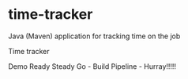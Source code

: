 # time-tracker
Java (Maven) application for tracking time on the job

Time tracker

Demo Ready Steady Go - Build Pipeline - Hurray!!!!!
